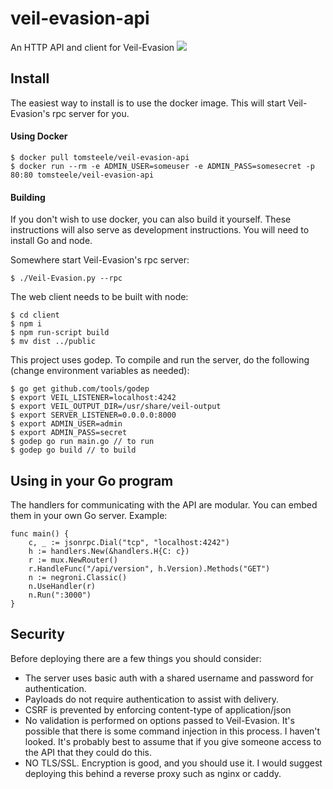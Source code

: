 # veil-evasion-api
An HTTP API and client for Veil-Evasion
![](https://raw.githubusercontent.com/tomsteele/veil-evasion-api/master/docs/client.png)

## Install
The easiest way to install is to use the docker image. This will start Veil-Evasion's rpc server for you.

#### Using Docker
```
$ docker pull tomsteele/veil-evasion-api
$ docker run --rm -e ADMIN_USER=someuser -e ADMIN_PASS=somesecret -p 80:80 tomsteele/veil-evasion-api
```

#### Building
If you don't wish to use docker, you can also build it yourself. These instructions will also serve as development instructions. You will need to install Go and node.

Somewhere start Veil-Evasion's rpc server:
```
$ ./Veil-Evasion.py --rpc
```

The web client needs to be built with node:
```
$ cd client
$ npm i
$ npm run-script build
$ mv dist ../public
```

This project uses godep. To compile and run the server, do the following (change environment variables as needed):
```
$ go get github.com/tools/godep
$ export VEIL_LISTENER=localhost:4242
$ export VEIL_OUTPUT_DIR=/usr/share/veil-output
$ export SERVER_LISTENER=0.0.0.0:8000
$ export ADMIN_USER=admin
$ export ADMIN_PASS=secret
$ godep go run main.go // to run
$ godep go build // to build
```
## Using in your Go program
The handlers for communicating with the API are modular. You can embed them in your own Go server. Example:
```
func main() {
	c, _ := jsonrpc.Dial("tcp", "localhost:4242")
	h := handlers.New(&handlers.H{C: c})
	r := mux.NewRouter()
	r.HandleFunc("/api/version", h.Version).Methods("GET")
	n := negroni.Classic()
	n.UseHandler(r)
	n.Run(":3000")
}
```

## Security
Before deploying there are a few things you should consider:
 - The server uses basic auth with a shared username and password for authentication.
 - Payloads do not require authentication to assist with delivery.
 - CSRF is prevented by enforcing content-type of application/json
 - No validation is performed on options passed to Veil-Evasion. It's possible that there is some command injection in this process. I haven't looked. It's probably best to assume that if you give someone access to the API that they could do this.
 - NO TLS/SSL. Encryption is good, and you should use it. I would suggest deploying this behind a reverse proxy such as nginx or caddy.
